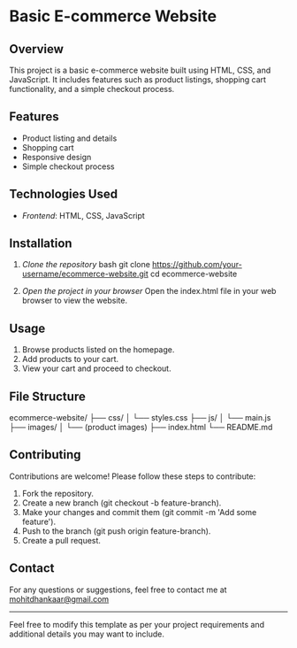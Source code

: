 # Basic E-commerce Website

## Overview
This project is a basic e-commerce website built using HTML, CSS, and JavaScript. It includes features such as product listings, shopping cart functionality, and a simple checkout process.

## Features
- Product listing and details
- Shopping cart
- Responsive design
- Simple checkout process

## Technologies Used
- *Frontend*: HTML, CSS, JavaScript

## Installation

1. *Clone the repository*
   bash
   git clone https://github.com/your-username/ecommerce-website.git
   cd ecommerce-website
   

2. *Open the project in your browser*
   Open the index.html file in your web browser to view the website.

## Usage
1. Browse products listed on the homepage.
2. Add products to your cart.
3. View your cart and proceed to checkout.

## File Structure

ecommerce-website/
├── css/
│   └── styles.css
├── js/
│   └── main.js
├── images/
│   └── (product images)
├── index.html
└── README.md


## Contributing
Contributions are welcome! Please follow these steps to contribute:
1. Fork the repository.
2. Create a new branch (git checkout -b feature-branch).
3. Make your changes and commit them (git commit -m 'Add some feature').
4. Push to the branch (git push origin feature-branch).
5. Create a pull request.



## Contact
For any questions or suggestions, feel free to contact me at mohitdhankaar@gmail.com

---

Feel free to modify this template as per your project requirements and additional details you may want to include.
